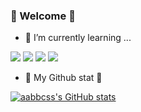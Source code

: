 


### 👋 Welcome 👋





- 🌱 I’m currently learning ...
<img src="https://img.shields.io/badge/github-181717?style=flat-square&logo=Github&logoColor=white"/>
<img src="https://img.shields.io/badge/python-3776AB?style=flat-square&logo=python&logoColor=white"/>
<img src="https://img.shields.io/badge/mysql-4479A1?style=flat-square&logo=mysql&logoColor=white"/>
<img src="https://img.shields.io/badge/rstudio-75AADB?style=flat-square&logo=rstudio&logoColor=white"/>





- 🍮 My Github stat 🍮

[![aabbcss's GitHub stats](https://github-readme-stats.vercel.app/api?username=aabbcsss)](https://github.com/anuraghazra/github-readme-stats)


